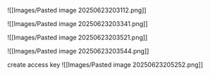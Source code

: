 
![[Images/Pasted image 20250623203112.png]]

![[Images/Pasted image 20250623203341.png]]

![[Images/Pasted image 20250623203521.png]]

![[Images/Pasted image 20250623203544.png]]



create access key
![[Images/Pasted image 20250623205252.png]]


